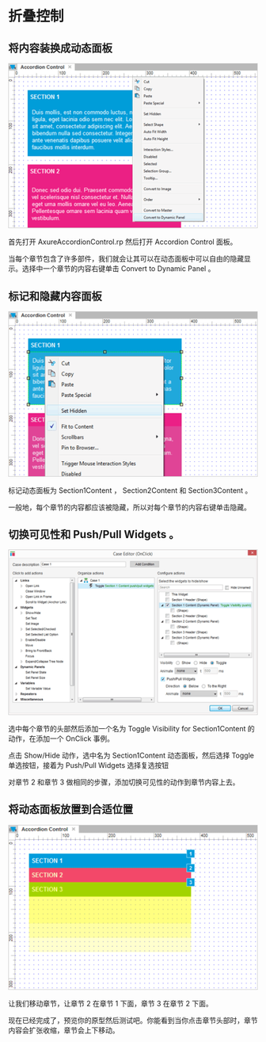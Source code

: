 # 折叠控制

## 将内容装换成动态面板

![image](images/accordioncontrol1.png)

首先打开 AxureAccordionControl.rp 然后打开 Accordion Control 面板。
 
当每个章节包含了许多部件，我们就会让其可以在动态面板中可以自由的隐藏显示。选择中一个章节的内容右键单击 Convert to Dynamic Panel 。

## 标记和隐藏内容面板

![image](images/accordioncontrol2.png)

标记动态面板为 Section1Content ， Section2Content 和 Section3Content 。
 
一般地，每个章节的内容都应该被隐藏，所以对每个章节的内容右键单击隐藏。

## 切换可见性和 Push/Pull Widgets 。

![image](images/accordioncontrol3.png)

选中每个章节的头部然后添加一个名为 Toggle Visibility for Section1Content 的动作，在添加一个 OnClick 事例。
 
点击 Show/Hide 动作，选中名为 Section1Content 动态面板，然后选择 Toggle 单选按钮，接着为 Push/Pull Widgets 选择复选按钮

对章节 2 和章节 3 做相同的步骤，添加切换可见性的动作到章节内容上去。

## 将动态面板放置到合适位置

![image](images/accordioncontrol4.png)

让我们移动章节，让章节 2 在章节 1 下面，章节 3 在章节 2 下面。
 
现在已经完成了，预览你的原型然后测试吧。你能看到当你点击章节头部时，章节内容会扩张收缩，章节会上下移动。
